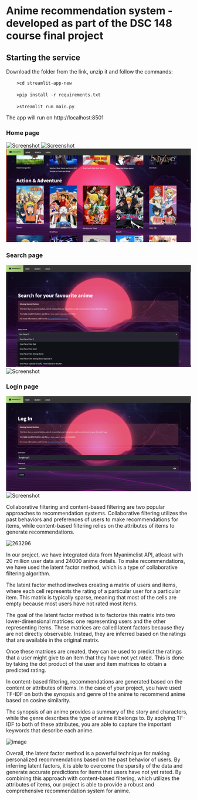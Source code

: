 # Anime recommendation system - developed as part of the DSC 148 course final project


## Starting the service

Download the folder from the link, unzip it and follow the commands:

        >cd streamlit-app-new

        >pip install -r requirements.txt

        >streamlit run main.py
    
The app will run on http://localhost:8501 

### Home page
![Screenshot](HomePage1.png)
![Screenshot](HomePage2.png)
![Screenshot](HomePage3.png)

### Search page
![Screenshot](Search1.png)
![Screenshot](Content_based_results.png)

### Login page
![Screenshot](Login.png)
![Screenshot](Colab_filt_results.png)


Collaborative filtering and content-based filtering are two popular approaches to recommendation systems. Collaborative filtering utilizes the past behaviors and preferences of users to make recommendations for items, while content-based filtering relies on the attributes of items to generate recommendations.

![263296](https://user-images.githubusercontent.com/125176903/226091976-9842df10-2769-450a-965a-138fa2af6cb3.png)

In our project, we have integrated data from Myanimelist API, atleast with 20 million user data and 24000 anime details. To make recommendations, we have used the latent factor method, which is a type of collaborative filtering algorithm.

The latent factor method involves creating a matrix of users and items, where each cell represents the rating of a particular user for a particular item. This matrix is typically sparse, meaning that most of the cells are empty because most users have not rated most items.

The goal of the latent factor method is to factorize this matrix into two lower-dimensional matrices: one representing users and the other representing items. These matrices are called latent factors because they are not directly observable. Instead, they are inferred based on the ratings that are available in the original matrix.

Once these matrices are created, they can be used to predict the ratings that a user might give to an item that they have not yet rated. This is done by taking the dot product of the user and item matrices to obtain a predicted rating.

In content-based filtering, recommendations are generated based on the content or attributes of items. In the case of your project, you have used TF-IDF on both the synopsis and genre of the anime to recommend anime based on cosine similarity.

The synopsis of an anime provides a summary of the story and characters, while the genre describes the type of anime it belongs to. By applying TF-IDF to both of these attributes, you are able to capture the important keywords that describe each anime.

![image](https://user-images.githubusercontent.com/125176903/226093740-b4e2e783-0e59-4bff-89d8-6eafcc2ca280.png)

Overall, the latent factor method is a powerful technique for making personalized recommendations based on the past behavior of users. By inferring latent factors, it is able to overcome the sparsity of the data and generate accurate predictions for items that users have not yet rated. By combining this approach with content-based filtering, which utilizes the attributes of items, our project is able to provide a robust and comprehensive recommendation system for anime.
